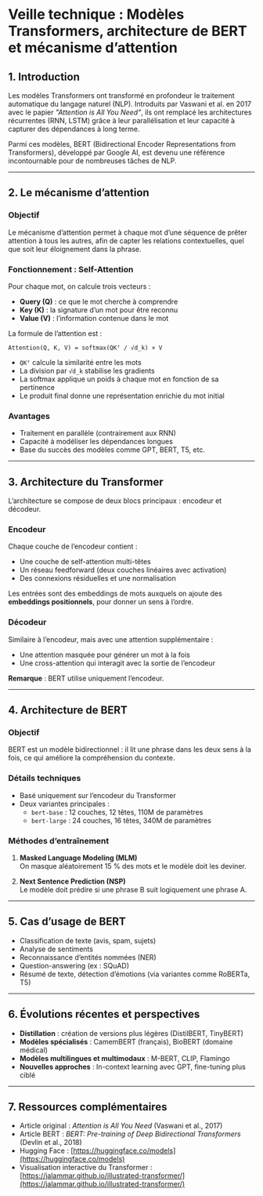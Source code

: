 # Veille technique : Modèles Transformers, architecture de BERT et mécanisme d’attention

## 1. Introduction

Les modèles Transformers ont transformé en profondeur le traitement automatique du langage naturel (NLP). Introduits par Vaswani et al. en 2017 avec le papier *"Attention is All You Need"*, ils ont remplacé les architectures récurrentes (RNN, LSTM) grâce à leur parallélisation et leur capacité à capturer des dépendances à long terme.

Parmi ces modèles, BERT (Bidirectional Encoder Representations from Transformers), développé par Google AI, est devenu une référence incontournable pour de nombreuses tâches de NLP.

---

## 2. Le mécanisme d’attention

### Objectif

Le mécanisme d’attention permet à chaque mot d’une séquence de prêter attention à tous les autres, afin de capter les relations contextuelles, quel que soit leur éloignement dans la phrase.

### Fonctionnement : Self-Attention

Pour chaque mot, on calcule trois vecteurs :

- **Query (Q)** : ce que le mot cherche à comprendre
- **Key (K)** : la signature d’un mot pour être reconnu
- **Value (V)** : l’information contenue dans le mot

La formule de l’attention est :

````
Attention(Q, K, V) = softmax(QKᵀ / √d_k) × V
````


- `QKᵀ` calcule la similarité entre les mots
- La division par `√d_k` stabilise les gradients
- La softmax applique un poids à chaque mot en fonction de sa pertinence
- Le produit final donne une représentation enrichie du mot initial

### Avantages

- Traitement en parallèle (contrairement aux RNN)
- Capacité à modéliser les dépendances longues
- Base du succès des modèles comme GPT, BERT, T5, etc.

---

## 3. Architecture du Transformer

L’architecture se compose de deux blocs principaux : encodeur et décodeur. 

### Encodeur

Chaque couche de l’encodeur contient :

- Une couche de self-attention multi-têtes
- Un réseau feedforward (deux couches linéaires avec activation)
- Des connexions résiduelles et une normalisation

Les entrées sont des embeddings de mots auxquels on ajoute des **embeddings positionnels**, pour donner un sens à l’ordre.

### Décodeur

Similaire à l’encodeur, mais avec une attention supplémentaire :

- Une attention masquée pour générer un mot à la fois
- Une cross-attention qui interagit avec la sortie de l’encodeur

**Remarque** : BERT utilise uniquement l’encodeur.

---

## 4. Architecture de BERT

### Objectif

BERT est un modèle bidirectionnel : il lit une phrase dans les deux sens à la fois, ce qui améliore la compréhension du contexte.

### Détails techniques

- Basé uniquement sur l’encodeur du Transformer
- Deux variantes principales :
  - `bert-base` : 12 couches, 12 têtes, 110M de paramètres
  - `bert-large` : 24 couches, 16 têtes, 340M de paramètres

### Méthodes d’entraînement

1. **Masked Language Modeling (MLM)**  
   On masque aléatoirement 15 % des mots et le modèle doit les deviner.

2. **Next Sentence Prediction (NSP)**  
   Le modèle doit prédire si une phrase B suit logiquement une phrase A.

---

## 5. Cas d’usage de BERT

- Classification de texte (avis, spam, sujets)
- Analyse de sentiments
- Reconnaissance d’entités nommées (NER)
- Question-answering (ex : SQuAD)
- Résumé de texte, détection d’émotions (via variantes comme RoBERTa, T5)

---

## 6. Évolutions récentes et perspectives

- **Distillation** : création de versions plus légères (DistilBERT, TinyBERT)
- **Modèles spécialisés** : CamemBERT (français), BioBERT (domaine médical)
- **Modèles multilingues et multimodaux** : M-BERT, CLIP, Flamingo
- **Nouvelles approches** : In-context learning avec GPT, fine-tuning plus ciblé

---

## 7. Ressources complémentaires

- Article original : *Attention is All You Need* (Vaswani et al., 2017)
- Article BERT : *BERT: Pre-training of Deep Bidirectional Transformers* (Devlin et al., 2018)
- Hugging Face : [https://huggingface.co/models](https://huggingface.co/models)
- Visualisation interactive du Transformer :  
  [https://jalammar.github.io/illustrated-transformer/](https://jalammar.github.io/illustrated-transformer/)
